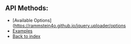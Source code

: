 ## API Methods:

* [Available Options](https://rammstein4o.github.io/jquery.uploader/options
* [Examples](https://rammstein4o.github.io/jquery.uploader/examples/)
* [Back to index](https://rammstein4o.github.io/jquery.uploader/)
